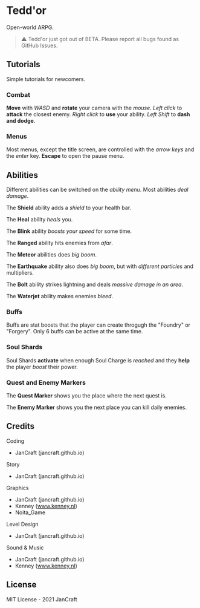 # Tedd'or
Open-world ARPG.

> ⚠️ Tedd'or just got out of BETA. Please report all bugs found as GitHub Issues.

## Tutorials
Simple tutorials for newcomers.

### Combat
**Move** with *WASD* and **rotate** your camera with the *mouse*.
*Left click* to **attack** the closest enemy.
*Right click* to **use** your ability.
*Left Shift* to **dash and dodge**.

### Menus
Most menus, except the title screen, are controlled with the *arrow keys* and the *enter* key.
**Escape** to open the pause menu.

## Abilities
Different abilities can be switched on the *ability menu*. Most abilities *deal damage*.

The **Shield** ability adds a *shield* to your health bar.

The **Heal** ability *heals* you.

The **Blink** ability *boosts your speed* for some time.

The **Ranged** ability hits enemies from *afar*.

The **Meteor** abilities does *big boom*.

The **Earthquake** ability also does *big boom*, but with *different particles* and multipliers.

The **Bolt** ability strikes lightning and deals *massive damage in an area*.

The **Waterjet** ability makes enemies *bleed*.

### Buffs
Buffs are stat boosts that the player can create throgugh the "Foundry" or "Forgery".
Only 6 buffs can be active at the same time.

### Soul Shards
Soul Shards **activate** when enough Soul Charge is *reached* and they **help** the player *boost* their power.

### Quest and Enemy Markers
The **Quest Marker** shows you the place where the next quest is.

The **Enemy Marker** shows you the next place you can kill daily enemies.

## Credits
Coding
* JanCraft (jancraft.github.io)

Story
* JanCraft (jancraft.github.io)

Graphics
* JanCraft (jancraft.github.io)
* Kenney (www.kenney.nl)
* Noita_Game

Level Design
* JanCraft (jancraft.github.io)

Sound & Music
* JanCraft (jancraft.github.io)
* Kenney (www.kenney.nl)

## License
MIT License - 2021 JanCraft